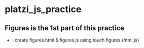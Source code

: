 # platzi_js_practice

## Figures is the 1st part of this practice

- I create figures.html & figures.js using touch figures.{html,js} 